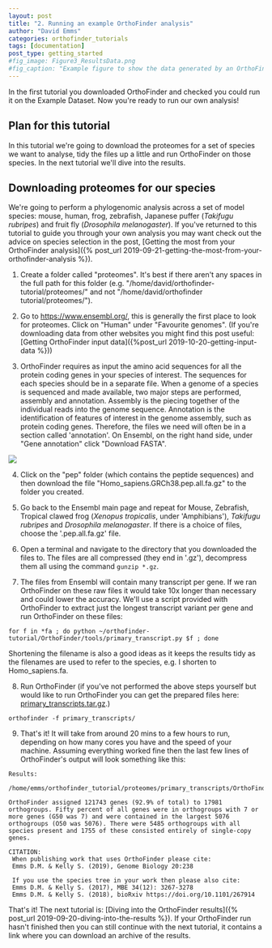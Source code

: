 ```yaml
---
layout: post
title: "2. Running an example OrthoFinder analysis"
author: "David Emms"
categories: orthofinder_tutorials
tags: [documentation]
post_type: getting_started
#fig_image: Figure3_ResultsData.png
#fig_caption: "Example figure to show the data generated by an OrthoFinder run"
---
```


In the first tutorial you downloaded OrthoFinder and checked you could run it on the Example Dataset. Now you're ready to run our own analysis!

## Plan for this tutorial
In this tutorial we're going to download the proteomes for a set of species we want to analyse, tidy the files up a little and run OrthoFinder on those species. In the next tutorial we'll dive into the results. 

## Downloading proteomes for our species
We're going to perform a phylogenomic analysis across a set of model species: mouse, human, frog, zebrafish, Japanese puffer (*Takifugu rubripes*) and fruit fly (*Drosophila melanogaster*). If you've returned to this tutorial to guide you through your own analysis you may want check out the advice on species selection in the post, [Getting the most from your OrthoFinder analysis]({% post_url 2019-09-21-getting-the-most-from-your-orthofinder-analysis %}).

1. Create a folder called "proteomes". It's best if there aren't any spaces in the full path for this folder (e.g. "/home/david/orthofinder-tutorial/proteomes/" and not "/home/david/orthofinder tutorial/proteomes/").

2. Go to <https://www.ensembl.org/>, this is generally the first place to look for proteomes. Click on "Human" under "Favourite genomes". (If you're downloading data from other websites you might find this post useful: [Getting OrthoFinder input data]({%post_url 2019-10-20-getting-input-data %}))

3. OrthoFinder requires as input the amino acid sequences for all the protein coding genes in your species of interest. The sequences for each species should be in a separate file. When a genome of a species is sequenced and made available, two major steps are performed, assembly and annotation. Assembly is the piecing together of the individual reads into the genome sequence. Annotation is the identification of features of interest in the genome assembly, such as protein coding genes. Therefore, the files we need will often be in a section called 'annotation'. On Ensembl, on the right hand side, under "Gene annotation" click "Download FASTA".
 <img src="{{ site.github.url }}/assets/img/ensembl_human_genome.png">
  
4. Click on the "pep" folder (which contains the peptide sequences) and then download the file "Homo_sapiens.GRCh38.pep.all.fa.gz" to the folder you created.

5. Go back to the Ensembl main page and repeat for Mouse, Zebrafish, Tropical clawed frog (*Xenopus tropicalis*, under 'Amphibians'), *Takifugu rubripes* and *Drosophila melanogaster*. If there is a choice of files, choose the '.pep.all.fa.gz' file. 

6. Open a terminal and navigate to the directory that you downloaded the files to. The files are all compressed (they end in '.gz'), decompress them all using the command `gunzip *.gz`. 

7. The files from Ensembl will contain many transcript per gene. If we ran OrthoFinder on these raw files it would take 10x longer than necessary and could lower the accuracy. We'll use a script provided with OrthoFinder to extract just the longest transcript variant per gene and run OrthoFinder on these files:
```
for f in *fa ; do python ~/orthofinder-tutorial/OrthoFinder/tools/primary_transcript.py $f ; done
```
Shortening the filename is also a good ideas as it keeps the results tidy as the filenames are used to refer to the species, e.g. I shorten to Homo_sapiens.fa.

8. Run OrthoFinder (if you've not performed the above steps yourself but would like to run OrthoFinder you can get the prepared files here: [primary_transcripts.tar.gz](https://bioinformatics.plants.ox.ac.uk/davidemms/public_data/primary_transcripts.tar.gz).)
```
orthofinder -f primary_transcripts/
```

9. That's it! It will take from around 20 mins to a few hours to run, depending on how many cores you have and the speed of your machine. Assuming everything worked fine then the last few lines of OrthoFinder's output will look something like this:

```
Results:
    /home/emms/orthofinder_tutorial/proteomes/primary_transcripts/OrthoFinder/Results_Nov26/

OrthoFinder assigned 121743 genes (92.9% of total) to 17981 orthogroups. Fifty percent of all genes were in orthogroups with 7 or more genes (G50 was 7) and were contained in the largest 5076 orthogroups (O50 was 5076). There were 5485 orthogroups with all species present and 1755 of these consisted entirely of single-copy genes.

CITATION:
 When publishing work that uses OrthoFinder please cite:
 Emms D.M. & Kelly S. (2019), Genome Biology 20:238

 If you use the species tree in your work then please also cite:
 Emms D.M. & Kelly S. (2017), MBE 34(12): 3267-3278
 Emms D.M. & Kelly S. (2018), bioRxiv https://doi.org/10.1101/267914

```

That's it! The next tutorial is: [Diving into the OrthoFinder results]({% post_url 2019-09-20-diving-into-the-results %}). If your OrthoFinder run hasn't finished then you can still continue with the next tutorial, it contains a link where you can download an archive of the results.
